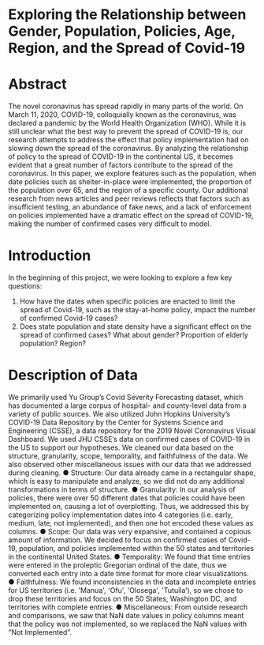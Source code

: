 # Exploring the Relationship between Gender, Population, Policies, Age, Region, and the Spread of Covid-19

# Abstract
The novel coronavirus has spread rapidly in many parts of the world. On March 11, 2020, COVID-19, colloquially known as the coronavirus, was declared a pandemic by the World Health Organization (WHO). While it is still unclear what the best way to prevent the spread of COVID-19 is, our research attempts to address the effect that policy implementation had on slowing down the spread of the coronavirus.
By analyzing the relationship of policy to the spread of COVID-19 in the continental US, it becomes evident that a great number of factors contribute to the spread of the coronavirus. In this paper, we explore features such as the population, when date policies such as shelter-in-place were implemented, the proportion of the population over 65, and the region of a specific county. Our additional research from news articles and peer reviews reflects that factors such as insufficient testing, an abundance of fake news, and a lack of enforcement on policies implemented have a dramatic effect on the spread of COVID-19, making the number of confirmed cases very difficult to model.

# Introduction
In the beginning of this project, we were looking to explore a few key questions:
1. How have the dates when specific policies are enacted to limit the spread of Covid-19,
such as the stay-at-home policy, impact the number of confirmed Covid-19 cases?
2. Does state population and state density have a significant effect on the spread of confirmed cases? What about gender? Proportion of elderly population? Region?

# Description of Data
We primarily used Yu Group’s Covid Severity Forecasting dataset, which has documented a large corpus of hospital- and county-level data from a variety of public sources. We also utilized John Hopkins University’s COVID-19 Data Repository by the Center for Systems Science and Engineering (CSSE), a data repository for the 2019 Novel Coronavirus Visual Dashboard. We used JHU CSSE’s data on confirmed cases of COVID-19 in the US to support our hypotheses.
We cleaned our data based on the structure, granularity, scope, temporality, and faithfulness of the data. We also observed other miscellaneous issues with our data that we addressed during cleaning.
● Structure: Our data already came in a rectangular shape, which is easy to manipulate and analyze, so we did not do any additional transformations in terms of structure.
● Granularity: In our analysis of policies, there were over 50 different dates that policies could have been implemented on, causing a lot of overplotting. Thus, we addressed this by categorizing policy implementation dates into 4 categories (i.e. early, medium, late, not implemented), and then one hot encoded these values as columns.
● Scope: Our data was very expansive, and contained a copious amount of information. We decided to focus on confirmed cases of Covid-19, population, and policies implemented within the 50 states and territories in the continental United States.
● Temporality: We found that time entries were entered in the proleptic Gregorian ordinal of the date, thus we converted each entry into a date time format for more clear visualizations.
● Faithfulness: We found inconsistencies in the data and incomplete entries for US territories (i.e. 'Manua', 'Ofu', 'Olosega', 'Tutuila’), so we chose to drop these territories and focus on the 50 States, Washington DC, and territories with complete entries.
● Miscellaneous: From outside research and comparisons, we saw that NaN date values in policy columns meant that the policy was not implemented, so we replaced the NaN values with “Not Implemented”.
